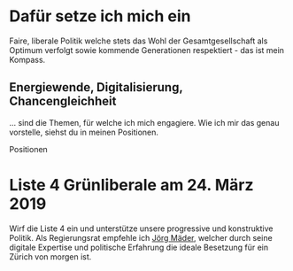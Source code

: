 # Dafür setze ich mich ein

Faire, liberale Politik welche stets das Wohl der Gesamtgesellschaft als Optimum verfolgt sowie kommende
Generationen
respektiert - das ist mein Kompass.
        
## Energiewende, Digitalisierung, Chancengleichheit
... sind die Themen, für welche ich mich engagiere. Wie ich mir das genau vorstelle, siehst du in meinen
Positionen.

<p>
  <router-link class="button" :to="{name: 'positions'}">Positionen</router-link>
</p>

# Liste 4 Grünliberale am 24. März 2019

Wirf die Liste 4 ein und unterstütze unsere progressive und konstruktive Politik. Als Regierungsrat empfehle
ich <a target="_blank" href="https://www.joergmaeder.ch/">Jörg Mäder</a>, welcher durch seine digitale
Expertise und politische Erfahrung die ideale Besetzung für ein
Zürich von morgen ist.
